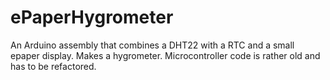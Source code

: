 # ePaperHygrometer
An Arduino assembly that combines a DHT22 with a RTC and a small epaper display. Makes a hygrometer. Microcontroller code is rather old and has to be refactored.
